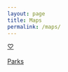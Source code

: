 ```yaml
---
layout: page
title: Maps
permalink: /maps/
---
```


<a href="https://maps.app.goo.gl/7epbrpPJ5uK94wHF6)">♡</a>
<br>
<br>
<a href="https://maps.app.goo.gl/RPy3fAE53ir1ujUp6">Parks</a> 
